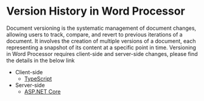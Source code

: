 # Version History in Word Processor

Document versioning is the systematic management of document changes, allowing users to track, compare, and revert to previous iterations of a document. It involves the creation of multiple versions of a document, each representing a snapshot of its content at a specific point in time. Versioning in Word Processor requires client-side and server-side changes, please find the details in the below link

- Client-side
  - [TypeScript](./client-side/TypeScript/README.md)
- Server-side
  - [ASP.NET Core](./server-side/ASP.NET%20Core/README.md)
